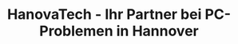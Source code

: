 ---
title: HanovaTech - Ihr Partner bei PC-Problemen in Hannover
description: IT Beratung, PC Reparatur, PC/Server Aufbau, Datenrettung,
  Betriebssytem & Systemumstellung, Private Cloud... und viels mehr! Wir
  digitaliseren Hannover!
heroHeading: 🚨 PC-Probleme oder Datenverlust?
heroDescription: Wir helfen Ihnen in der Not schnell und unkompliziert weiter!
  Schreiben Sie uns über unsere Formulare oder rufen Sie uns direkt an.
services:
  - name: PC-Reparatur
    description: Probleme mit Ihrem PC? Wir helfen Ihnen!
    url: /repair/pc-reparatur
    formUrl: /repair/kontakt/pc-reparatur
    icon: <path stroke-linecap="round" stroke-linejoin="round" d="M9 17.25v1.007a3 3
      0 01-.879 2.122L7.5 21h9l-.621-.621A3 3 0 0115 18.257V17.25m6-12V15a2.25
      2.25 0 01-2.25 2.25H5.25A2.25 2.25 0 013 15V5.25m18 0A2.25 2.25 0 0018.75
      3H5.25A2.25 2.25 0 003 5.25m18 0V12a2.25 2.25 0 01-2.25 2.25H5.25A2.25
      2.25 0 013 12V5.25" />
  - name: Laptop Reparatur
    description: Auch bei Problemen mit Ihrem Laptop stehen wir Ihnen zur Seite
    url: /repair/laptop-reparatur
    formUrl: /repair/kontakt/laptop-reparatur/
    icon: <path stroke-linecap="round" stroke-linejoin="round" d="M11.42 15.17L17.25
      21A2.652 2.652 0 0021 17.25l-5.877-5.877M11.42
      15.17l2.496-3.03c.317-.384.74-.626 1.208-.766M11.42 15.17l-4.655
      5.653a2.548 2.548 0 11-3.586-3.586l6.837-5.63m5.108-.233c.55-.164
      1.163-.188 1.743-.14a4.5 4.5 0 004.486-6.336l-3.276 3.277a3.004 3.004 0
      01-2.25-2.25l3.276-3.276a4.5 4.5 0 00-6.336 4.486c.091 1.076-.071
      2.264-.904 2.95l-.102.085m-1.745 1.437L5.909 7.5H4.5L2.25 3.75l1.5-1.5L7.5
      4.5v1.409l4.26 4.26m-1.745 1.437l1.745-1.437m6.615 8.206L15.75 15.75M4.867
      19.125h.008v.008h-.008v-.008z" />
  - name: Datenrettung
    description: Wir holen Verlorene Daten für Sie zurück
    url: /repair/datenrettung
    formUrl: /repair/kontakt/datenrettung
    icon: <path stroke-linecap="round" stroke-linejoin="round" d="M9 15L3 9m0
      0l6-6M3 9h12a6 6 0 010 12h-3" />
  - name: Kaufberatung
    description: Wir finden den passenden PC oder Laptop
    url: /repair/pc-kaufen
    formUrl: /repair/kontakt/pc-kaufen
    icon: <path stroke-linecap="round" stroke-linejoin="round" d="M8.25 3v1.5M4.5
      8.25H3m18 0h-1.5M4.5 12H3m18 0h-1.5m-15 3.75H3m18 0h-1.5M8.25 19.5V21M12
      3v1.5m0 15V21m3.75-18v1.5m0 15V21m-9-1.5h10.5a2.25 2.25 0
      002.25-2.25V6.75a2.25 2.25 0 00-2.25-2.25H6.75A2.25 2.25 0 004.5
      6.75v10.5a2.25 2.25 0 002.25 2.25zm.75-12h9v9h-9v-9z" />
---